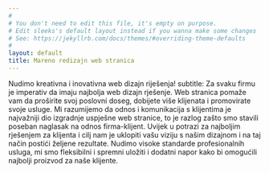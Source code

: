 ```yaml
---
#
# You don't need to edit this file, it's empty on purpose.
# Edit sleeks's default layout instead if you wanna make some changes
# See: https://jekyllrb.com/docs/themes/#overriding-theme-defaults
#
layout: default
title: Mareno redizajn web stranica
---
```


 Nudimo kreativna i inovativna web dizajn riješenja!
    subtitle: Za svaku firmu je imperativ da imaju najbolja web dizajn rješenje. Web stranica pomaže vam da proširite svoj poslovni doseg, dobijete više klijenata i promovirate svoje usluge. Mi razumijemo da odnos i komunikacija s klijentima je najvažniji dio izgradnje uspješne web stranice, to je razlog zašto smo stavili poseban naglasak na odnos firma-klijent. Uvijek u potrazi za najboljim rješenjem za klijenta i cilj nam je uklopiti vašu viziju s našim dizajnom i na taj način postići željene rezultate. Nudimo visoke standarde profesionalnih usluga, mi smo fleksibilni i spremni uložiti i dodatni napor kako bi omogućili najbolji proizvod za naše klijente.